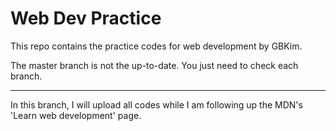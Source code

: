 # Web Dev Practice
This repo contains the practice codes for web development by GBKim.

The master branch is not the up-to-date. You just need to check each branch.

---

In this branch, I will upload all codes while I am following up the MDN's 'Learn web development' page.